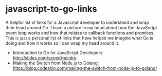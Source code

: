 # javascript-to-go-links

A helpful list of links for a Javascript developer to understand and wrap their head around Go. I have a picture in my head about how the JavaScript event loop works and how that relates to callback functions and promises. This is just a personal list of links that have helped me imagine what Go is doing and how it works so I can wrap my head around it.

* Introduction to Go for JavaScript Developers: http://slides.com/sernst/gointro
* Making the Switch from Node.js to Golang: https://blog.codeship.com/making-the-switch-from-node-js-to-golang/
